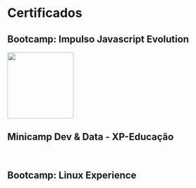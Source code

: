 # Certificados 

<div>
  <h2>Bootcamp: Impulso Javascript Evolution</h2> 
  <img width="150" src="https://hermes.digitalinnovation.one/tracks/690e6dd8-c770-4ef5-8f6a-63ec2704890f.png" align="center" />
</div>

<div>
  <h2>Minicamp Dev & Data - XP-Educação</h2>
  <img width="150"  src="https://blog.xpeducacao.com.br/wp-content/uploads/2022/05/Logo-XPE-preto.png" style="zoom:10%;" align="center"/>
</div>

<div>
  <h2>Bootcamp: Linux Experience</h2>
  <img width="150"  src="https://hermes.digitalinnovation.one/tracks/606823c2-8a73-4655-947d-d41b991baf12.png" style="zoom:10%;" align="center"/>
</div>


